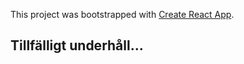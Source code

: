 This project was bootstrapped with [Create React App](https://github.com/facebook/create-react-app).

## Tillfälligt underhåll...
